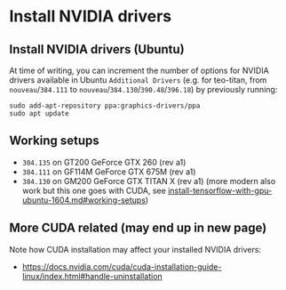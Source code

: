 # Install NVIDIA drivers

## Install NVIDIA drivers (Ubuntu)

At time of writing, you can increment the number of options for NVIDIA drivers available in Ubuntu `Additional Drivers` (e.g. for teo-titan, from `nouveau`/`384.111` to `nouveau`/`384.130`/`390.48`/`396.18`) by previously running:
```
sudo add-apt-repository ppa:graphics-drivers/ppa
sudo apt update
```

## Working setups

- `304.135` on GT200 GeForce GTX 260 (rev a1)
- `384.111` on GF114M GeForce GTX 675M (rev a1)
- `384.130` on GM200 GeForce GTX TITAN X (rev a1) (more modern also work but this one goes with CUDA, see [install-tensorflow-with-gpu-ubuntu-1604.md#working-setups](./install-tensorflow.md#working-setups))

## More CUDA related (may end up in new page)

Note how CUDA installation may affect your installed NVIDIA drivers:

- <https://docs.nvidia.com/cuda/cuda-installation-guide-linux/index.html#handle-uninstallation>
